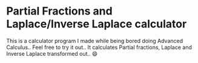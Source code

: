 # Partial Fractions and Laplace/Inverse Laplace calculator
This is a calculator program I made while being bored doing Advanced Calculus.. Feel free to try it out.. It calculates Partial fractions, Laplace and Inverse Laplace transformed out.. 😄
